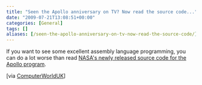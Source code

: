 ```yaml
---
title: "Seen the Apollo anniversary on TV? Now read the source code..."
date: "2009-07-21T13:08:51+00:00"
categories: [General]
tags: []
aliases: [/seen-the-apollo-anniversary-on-tv-now-read-the-source-code/]
---
```


If you want to see some excellent  assembly language programming, you can do a lot worse than read <a href="http://code.google.com/p/virtualagc/">NASA's newly released source code for the Apollo program</a>.

[via <a href="http://www.computerworlduk.com/toolbox/open-source/blogs/index.cfm?RSS&amp;BlogId=10&amp;EntryId=2371">ComputerWorldUK</a>]
